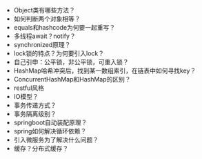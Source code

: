 - Object类有哪些方法？
- 如何判断两个对象相等？
- equals和hashcode为何要一起重写？
- 多线程await？notify？
- synchronized原理？
- lock锁的特点？为何要引入lock？
- 自己引申：公平锁，非公平锁，可重入锁？
- HashMap哈希冲突后，找到某一数组索引，在链表中如何寻找key？
- ConcurrentHashMap和HashMap的区别？
- restful风格
- IO模型？
- 事务传递方式？
- 事务隔离级别？
- springboot自动装配原理？
- spring如何解决循环依赖？
- 引入微服务为了解决什么问题？
- 缓存？分布式缓存？
